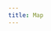 ```yaml
---
title: Map
---
```

<!--{% include figure.html image="/assets/map.jpg" alt="Map of Northern Onterat" %}-->